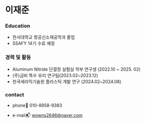 # 이재준

### Education
- 한서대학교 항공신소재공학과 졸업
- SSAFY 14기 수료 예정

### 경력 및 활동
- Aluminum Nitride 단결정 실험실 학부 연구생 (2022.10 ~ 2025. 02)
- (주)금비 특수 유리 연구팀(2023.02~2023.12)
- 한국세라믹기술원 플라스틱 개발 연구 (2024.02~2024.08)

### contact
- phone📱 010-8958-9383    

- e-mail📬 wowns2646@naver.com

<!--
**dlwowns2646/dlwowns2646** is a ✨ _special_ ✨ repository because its `README.md` (this file) appears on your GitHub profile.

Here are some ideas to get you started:

- 🔭 I’m currently working on ...
- 🌱 I’m currently learning ...
- 👯 I’m looking to collaborate on ...
- 🤔 I’m looking for help with ...
- 💬 Ask me about ...
- 📫 How to reach me: ...
- 😄 Pronouns: ...
- ⚡ Fun fact: ...
-->
